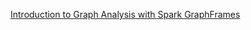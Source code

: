 [Introduction to Graph Analysis with Spark GraphFrames](https://nbviewer.jupyter.org/github/BigDataProcSystems/Spark_Graphframes/notebooks/spark_gf_airplanes.ipynb)
